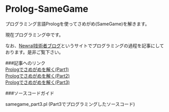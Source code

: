 Prolog-SameGame
===============


プログラミング言語Prologを使ってさめがめ(SameGame)を解きます。

現在プログラミング中です。

なお、[Newral技術者ブログ](http://newral.info/publics/index/79/&anchor_link=page79_341#page79_341)というサイトでプログラミングの過程を記事にしております。是非ご覧下さい。

###記事へのリンク  
[Prologでさめがめを解く(Part1)](http://newral.info/publics/index/79/r_id=260/c_id=341/detail=1/&anchor_link=page79_341_260#page79_341_260)  
[Prologでさめがめを解く(Part2)](http://newral.info/publics/index/79/r_id=262/c_id=341/detail=1/&anchor_link=page79_341_262#page79_341_262)  
[Prologでさめがめを解く(Part3)](http://newral.info/publics/index/79/r_id=263/c_id=341/detail=1/&anchor_link=page79_341_263#page79_341_263)  

###ソースコードガイド

samegame_part3.pl (Part3でプログラミングしたソースコード)  
